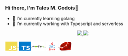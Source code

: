 ### Hi there, I'm Tales M. Godois👋

<!--
**talesmgodois/talesmgodois** is a ✨ _special_ ✨ repository because its `README.md` (this file) appears on your GitHub profile.

Here are some ideas to get you started:

- 🔭 I’m currently working on ...
- 🌱 I’m currently learning ...
- 👯 I’m looking to collaborate on ...
- 🤔 I’m looking for help with ...
- 💬 Ask me about ...
- 📫 How to reach me: ...
- 😄 Pronouns: ...
- ⚡ Fun fact: ...
-->

- 🌱 I’m currently learning golang
- 🔭 I’m currently working with Typescript and serverless

<div align="center">
  <a href="https://github.com/talesmgodois">
  <img height="180em" src="https://github-readme-stats.vercel.app/api?username=talesmgodois&show_icons=true&theme=tokyonight&include_all_commits=true&count_private=true"/>
  <img height="180em" src="https://github-readme-stats.vercel.app/api/top-langs/?username=talesmgodois&layout=compact&langs_count=7&theme=tokyonight"/>
</div>
  
<div style="display: inline_block"><br>
  <img align="center" alt="Tales-Js" height="30" width="40" src="https://raw.githubusercontent.com/devicons/devicon/master/icons/javascript/javascript-plain.svg">
  <img align="center" alt="Tales-Ts" height="30" width="40" src="https://raw.githubusercontent.com/devicons/devicon/master/icons/typescript/typescript-plain.svg">
    <img align="center" alt="Tales-Ts" height="30" width="40" src="https://github.com/devicons/devicon/blob/master/icons/nodejs/nodejs-original-wordmark.svg">
  <img align="center" alt="Talez-Ts" height="30" width="40" src="https://github.com/devicons/devicon/blob/master/icons/java/java-original-wordmark.svg">
  <img align="center" alt="Tales-Ts" height="30" width="40" src="https://github.com/devicons/devicon/blob/master/icons/ruby/ruby-original.svg">
</div>

<div data-iframe-width="150" data-iframe-height="270" data-share-badge-id="6222564a-bfe7-45e9-938e-f0d61b4750d0" data-share-badge-host="https://www.credly.com"></div><script type="text/javascript" async src="//cdn.credly.com/assets/utilities/embed.js"></script>
